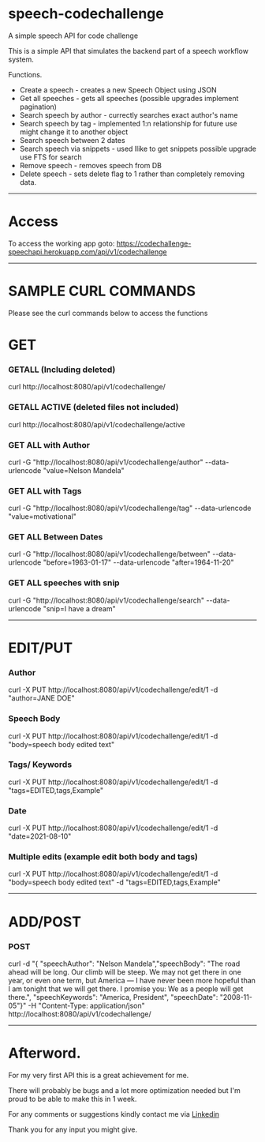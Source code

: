 # speech-codechallenge
 A simple speech API for code challenge

This is a simple API that simulates the backend part of a speech workflow system.

Functions.

- Create a speech - creates a new Speech Object using JSON 
- Get all speeches - gets all speeches (possible upgrades implement pagination) 
- Search speech by author - currectly searches exact author's name 
- Search speech by tag - implemented 1:n relationship for future use might change it to another object 
- Search speech between 2 dates 
- Search speech via snippets - used llike to get snippets possible upgrade use FTS for search 
- Remove speech - removes speech from DB
- Delete speech - sets delete flag to 1 rather than completely removing data.

---

Access
======

To access the working app goto: https://codechallenge-speechapi.herokuapp.com/api/v1/codechallenge


---

SAMPLE CURL COMMANDS
====================

Please see the curl commands below to access the functions

GET
===

### GETALL (Including deleted)

curl http://localhost:8080/api/v1/codechallenge/

### GETALL ACTIVE (deleted files not included)

curl http://localhost:8080/api/v1/codechallenge/active

### GET ALL with Author

curl -G "http://localhost:8080/api/v1/codechallenge/author" --data-urlencode "value=Nelson Mandela"


### GET ALL with Tags

curl -G "http://localhost:8080/api/v1/codechallenge/tag" --data-urlencode "value=motivational"


### GET ALL Between Dates

curl -G "http://localhost:8080/api/v1/codechallenge/between" --data-urlencode "before=1963-01-17" --data-urlencode "after=1964-11-20"


### GET ALL speeches with snip
curl -G "http://localhost:8080/api/v1/codechallenge/search" --data-urlencode "snip=I have a dream"




---

EDIT/PUT 
========

### Author 

curl -X PUT http://localhost:8080/api/v1/codechallenge/edit/1 -d "author=JANE DOE"


### Speech Body

curl -X PUT http://localhost:8080/api/v1/codechallenge/edit/1 -d "body=speech body edited text"

### Tags/ Keywords

curl -X PUT http://localhost:8080/api/v1/codechallenge/edit/1 -d "tags=EDITED,tags,Example"

### Date

curl -X PUT http://localhost:8080/api/v1/codechallenge/edit/1 -d "date=2021-08-10"


### Multiple edits (example edit both body and tags)

curl -X PUT http://localhost:8080/api/v1/codechallenge/edit/1 -d "body=speech body edited text" -d "tags=EDITED,tags,Example"

---

ADD/POST
========

### POST
curl -d "{  \"speechAuthor\": \"Nelson Mandela\",\"speechBody\": \"The road ahead will be long. Our climb will be steep. We may not get there in one year, or even one term, but America — I have never been more hopeful than I am tonight that we will get there. I promise you: We as a people will get there.\", \"speechKeywords\": \"America, President\", \"speechDate\": \"2008-11-05\"}"  -H "Content-Type: application/json" http://localhost:8080/api/v1/codechallenge/ 


---

Afterword.
==========

For my very first API this is a great achievement for me.

There will probably be bugs and a lot more optimization needed but I'm proud to be able to make this in 1 week.

For any comments or suggestions kindly contact me via [Linkedin](https://www.linkedin.com/in/rufusamata/) 

Thank you for any input you might give.
